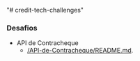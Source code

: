 "# credit-tech-challenges" 

### Desafios

- API de Contracheque
  - [/API-de-Contracheque/README.md](https://github.com/stone-payments/credit-tech-challenges/API-de-Contracheque/README.md).